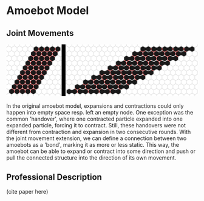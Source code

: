 # Amoebot Model

## Joint Movements

![Here we see the configuration of some connected amoebots before and after a joint expansion.](../images/amoebotscreenjmfull.jpg "Joint Movements")

In the original amoebot model, expansions and contractions could only happen into empty space resp. left an empty node. One exception was the common 'handover', where one contracted particle expanded into one expanded particle, forcing it to contract. Still, these handovers were not different from contraction and expansion in two consecutive rounds. With the joint movement extension, we can define a connection between two amoebots as a 'bond', marking it as more or less static. This way, the amoebot can be able to expand or contract into some direction and push or pull the connected structure into the direction of its own movement.

## Professional Description

(cite paper here)
